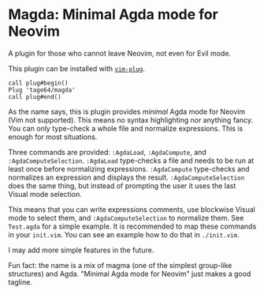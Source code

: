 # Magda: Minimal Agda mode for Neovim

A plugin for those who cannot leave Neovim, not even for Evil mode.

This plugin can be installed with [`vim-plug`][1].

    call plug#begin()
    Plug 'tage64/magda'
    call plug#end()

As the name says, this is plugin provides _minimal_ Agda mode for Neovim (Vim not supported). This means no syntax highlighting nor anything fancy. You can only type-check a whole file and normalize expressions. This is enough for most situations.

Three commands are provided: `:AgdaLoad`, `:AgdaCompute`, and `:AgdaComputeSelection`. `:AgdaLoad` type-checks a file and needs to be run at least once before normalizing expressions. `:AgdaCompute` type-checks and normalizes an expression and displays the result. `:AgdaComputeSelection` does the same thing, but instead of prompting the user it uses the last Visual mode selection.

This means that you can write expressions comments, use blockwise Visual mode to select them, and `:AgdaComputeSelection` to normalize them. See `Test.agda` for a simple example. It is recommended to map these commands in your `init.vim`. You can see an example how to do that in `./init.vim`.

I may add more simple features in the future.

Fun fact: the name is a mix of magma (one of the simplest group-like structures) and Agda. "Minimal Agda mode for Neovim" just makes a good tagline.

[1]: https://github.com/junegunn/vim-plug
